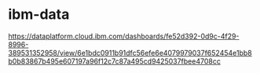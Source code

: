 # ibm-data
https://dataplatform.cloud.ibm.com/dashboards/fe52d392-0d9c-4f29-8996-389531352958/view/6e1bdc0911b91dfc56efe6e4079979037f652454e1bb8b0b83867b495e607197a96f12c7c87a495cd9425037fbee4708cc
